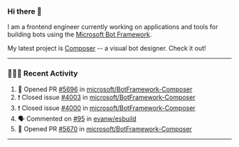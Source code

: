 ### Hi there 👋

I am a frontend engineer currently working on applications and tools for building bots using the [Microsoft Bot Framework](https://dev.botframework.com/).

My latest project is [Composer](https://github.com/microsoft/BotFramework-Composer) -- a visual bot designer. Check it out!

---

### 👨🏻‍💻 Recent Activity

<!--START_SECTION:activity-->
1. 💪 Opened PR [#5696](https://github.com/microsoft/BotFramework-Composer/pull/5696) in [microsoft/BotFramework-Composer](https://github.com/microsoft/BotFramework-Composer)
2. ❗️ Closed issue [#4003](https://github.com/microsoft/BotFramework-Composer/issues/4003) in [microsoft/BotFramework-Composer](https://github.com/microsoft/BotFramework-Composer)
3. ❗️ Closed issue [#4000](https://github.com/microsoft/BotFramework-Composer/issues/4000) in [microsoft/BotFramework-Composer](https://github.com/microsoft/BotFramework-Composer)
4. 🗣 Commented on [#95](https://github.com/evanw/esbuild/issues/95) in [evanw/esbuild](https://github.com/evanw/esbuild)
5. 💪 Opened PR [#5670](https://github.com/microsoft/BotFramework-Composer/pull/5670) in [microsoft/BotFramework-Composer](https://github.com/microsoft/BotFramework-Composer)
<!--END_SECTION:activity-->

---

<!--
**a-b-r-o-w-n/a-b-r-o-w-n** is a ✨ _special_ ✨ repository because its `README.md` (this file) appears on your GitHub profile.

Here are some ideas to get you started:

- 🔭 I’m currently working on ...
- 🌱 I’m currently learning ...
- 👯 I’m looking to collaborate on ...
- 🤔 I’m looking for help with ...
- 💬 Ask me about ...
- 📫 How to reach me: ...
- 😄 Pronouns: ...
- ⚡ Fun fact: ...
-->
